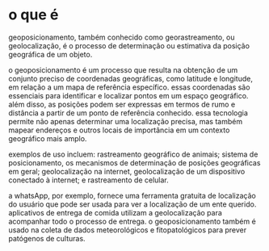# o que é

geoposicionamento, também conhecido como georastreamento, ou geolocalização, é o processo de determinação ou estimativa da posição geográfica de um objeto.

o geoposicionamento é um processo que resulta na obtenção de um conjunto preciso de coordenadas geográficas, como latitude e longitude, em relação a um mapa de referência específico. essas coordenadas são essenciais para identificar e localizar pontos em um espaço geográfico. além disso, as posições podem ser expressas em termos de rumo e distância a partir de um ponto de referência conhecido. essa tecnologia permite não apenas determinar uma localização precisa, mas também mapear endereços e outros locais de importância em um contexto geográfico mais amplo.

exemplos de uso incluem: rastreamento geográfico de animais; sistema de posicionamento, os mecanismos de determinação de posições geográficas em geral; geolocalização na internet, geolocalização de um dispositivo conectado à internet; e rastreamento de celular.

a whatsApp, por exemplo, fornece uma ferramenta gratuita de localização do usuário que pode ser usada para ver a localização de um ente querido. aplicativos de entrega de comida utilizam a geolocalização para acompanhar todo o processo de entrega. o geoposicionamento também é usado na coleta de dados meteorológicos e fitopatológicos para prever patógenos de culturas.
